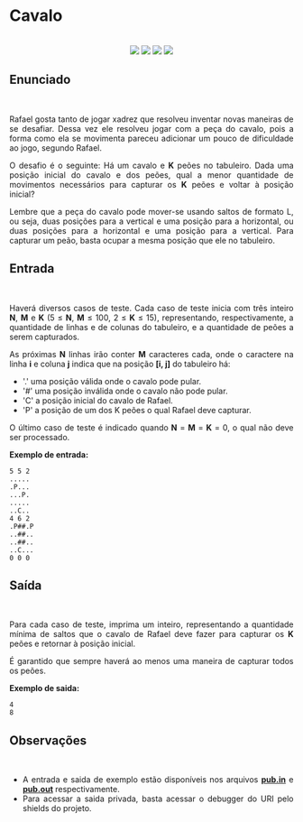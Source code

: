# Cavalo

<br>

<!-- Shields do Projeto -->

<div align="center">

  <a href="https://www.beecrowd.com.br/judge/pt/problems/view/1513" alt="URI">
        <img src="https://img.shields.io/static/v1?label=URI&message=1513&color=black&style=for-the-badge&link=" /></a>
  
  <a href="#" alt="Assunto">
        <img src="https://img.shields.io/static/v1?label=ASSUNTO&message=Paradigmas&color=black&style=for-the-badge" /></a>

  <a href="#" alt="Level">
        <img src="https://img.shields.io/static/v1?label=LEVEL&message=9&color=4328f6&style=for-the-badge" /></a>


  <a href="https://www.udebug.com/URI/1513" alt="Debug">
        <img src="https://img.shields.io/badge/DEBUG-CC0000?style=for-the-badge" /></a>

</div>

<div style="text-align: justify"> 

## **Enunciado**

<br>

Rafael gosta tanto de jogar xadrez que resolveu inventar novas maneiras de se desafiar. Dessa vez ele resolveu jogar com a peça do cavalo, pois a forma como ela se movimenta pareceu adicionar um pouco de dificuldade ao jogo, segundo Rafael.

O desafio é o seguinte: Há um cavalo e **K** peões no tabuleiro. Dada uma posição inicial do cavalo e dos peões, qual a menor quantidade de movimentos necessários para capturar os **K** peões e voltar à posição inicial?

Lembre que a peça do cavalo pode mover-se usando saltos de formato L, ou seja, duas posições para a vertical e uma posição para a horizontal, ou duas posições para a horizontal e uma posição para a vertical. Para capturar um peão, basta ocupar a mesma posição que ele no tabuleiro.

## **Entrada**

<br>

Haverá diversos casos de teste. Cada caso de teste inicia com três inteiro **N**, **M** e **K** (5 ≤ **N**, **M** ≤ 100, 2 ≤ **K** ≤ 15), representando, respectivamente, a quantidade de linhas e de colunas do tabuleiro, e a quantidade de peões a serem capturados.

As próximas **N** linhas irão conter **M** caracteres cada, onde o caractere na linha **i** e coluna **j** indica que na posição **[i, j]** do tabuleiro há:

- '.' uma posição válida onde o cavalo pode pular.
- '#' uma posição inválida onde o cavalo não pode pular.
- 'C' a posição inicial do cavalo de Rafael.
- 'P' a posição de um dos K peões o qual Rafael deve capturar.

O último caso de teste é indicado quando **N** = **M** = **K** = 0, o qual não deve ser processado.

**Exemplo de entrada:**

```text
5 5 2
.....
.P...
...P.
.....
..C..
4 6 2
.P##.P
..##..
..##..
..C...
0 0 0
```

## **Saída**

<br>

Para cada caso de teste, imprima um inteiro, representando a quantidade mínima de saltos que o cavalo de Rafael deve fazer para capturar os **K** peões e retornar à posição inicial.

É garantido que sempre haverá ao menos uma maneira de capturar todos os peões.

**Exemplo de saida:**

```text
4
8
```

## **Observações**

<br>

- A entrada e saida de exemplo estão disponíveis nos arquivos [**pub.in**](https://github.com/Malfunction-Machine/LPA-Papers/blob/main/Papers/AS11:%20Cavalo/pub.in) e [**pub.out**](https://github.com/Malfunction-Machine/LPA-Papers/blob/main/Papers/AS11:%20Cavalo/pub.out) respectivamente.
- Para acessar a saida privada, basta acessar o debugger do URI pelo shields do projeto.

</div>